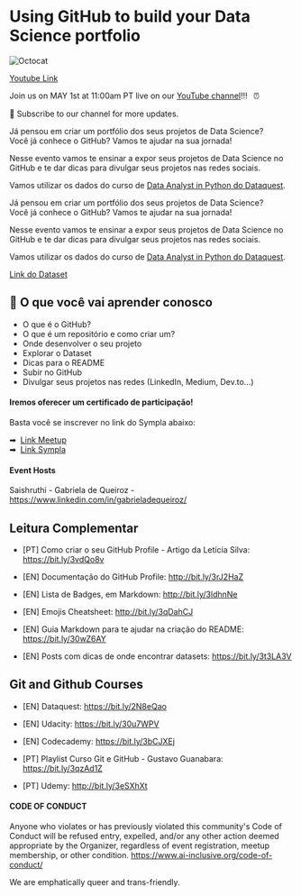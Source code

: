 # Using GitHub to build your Data Science portfolio

![Octocat](octoAI.png)

[Youtube Link](https://www.youtube.com/watch?v=Kkco06E_ZOY) 


Join us on MAY 1st at 11:00am PT live on our [YouTube channel](https://www.youtube.com/channel/UCrbtq679Z-eOcAb-CTsggjA)!!!⠀⏰

🔴 Subscribe to our channel for more updates.

Já pensou em criar um portfólio dos seus projetos de Data Science?  
Você já conhece o GitHub? Vamos te ajudar na sua jornada!  

Nesse evento vamos te ensinar a expor seus projetos de Data Science no GitHub e te dar dicas para divulgar seus projetos nas redes sociais.

Vamos utilizar os dados do curso de [Data Analyst in Python do Dataquest](https://www.dataquest.io/path/data-analyst/).

Já pensou em criar um portfólio dos seus projetos de Data Science?  
Você já conhece o GitHub? Vamos te ajudar na sua jornada!  

Nesse evento vamos te ensinar a expor seus projetos de Data Science no GitHub e te dar dicas para divulgar seus projetos nas redes sociais.

Vamos utilizar os dados do curso de [Data Analyst in Python do Dataquest](https://www.dataquest.io/path/data-analyst/).

[Link do Dataset](https://data.world/data-society/used-cars-data)


## 📝 O que você vai aprender conosco

- O que é o GitHub?
- O que é um repositório e como criar um?
- Onde desenvolver o seu projeto
- Explorar o Dataset 
- Dicas para o README
- Subir no GitHub
- Divulgar seus projetos nas redes (LinkedIn, Medium, Dev.to…)

#### Iremos oferecer um certificado de participação!  
Basta você se inscrever no link do Sympla abaixo:

➡ &nbsp;[Link Meetup](https://bit.ly/evento1303-meetup)  
➡ &nbsp;[Link Sympla](https://bit.ly/evento1303-sympla)


#### Event Hosts

Saishruthi - 
Gabriela de Queiroz - https://www.linkedin.com/in/gabrieladequeiroz/



## Leitura Complementar

- [PT] Como criar o seu GitHub Profile - Artigo da Letícia Silva: https://bit.ly/3vdQo8v

- [EN] Documentação do GitHub Profile: http://bit.ly/3rJ2HaZ

- [EN] Lista de Badges, em Markdown: http://bit.ly/3ldhnNe

- [EN] Emojis Cheatsheet: http://bit.ly/3qDahCJ

- [EN] Guia Markdown para te ajudar na criação do README: https://bit.ly/30wZ6AY

- [EN] Posts com dicas de onde encontrar datasets: https://bit.ly/3t3LA3V


## Git and Github Courses

- [EN] Dataquest: https://bit.ly/2N8eQao

- [EN] Udacity: https://bit.ly/30u7WPV

- [EN] Codecademy: https://bit.ly/3bCJXEj

- [PT] Playlist Curso Git e GitHub - Gustavo Guanabara: https://bit.ly/3qzAd1Z

- [PT] Udemy: http://bit.ly/3eSXhXt













#### CODE OF CONDUCT
Anyone who violates or has previously violated this community's Code of Conduct will be refused entry, expelled, and/or any other action deemed appropriate by the Organizer, regardless of event registration, meetup membership, or other condition.
https://www.ai-inclusive.org/code-of-conduct/

We are emphatically queer and trans-friendly.
